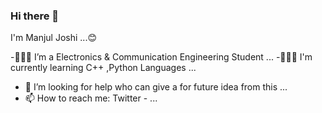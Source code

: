 ### Hi there 👋
   I'm Manjul Joshi ...😊

-👨🏻‍🏫 I’m a Electronics & Communication Engineering Student ...
-👨🏻‍💻 I'm currently learning C++ ,Python Languages ...
- 🤔 I’m looking for help who can give a for future idea from this ...
- 📫 How to reach me: Twitter - ...
